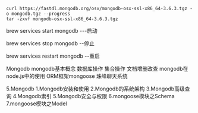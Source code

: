 

```
curl https://fastdl.mongodb.org/osx/mongodb-osx-ssl-x86_64-3.6.3.tgz -o mongodb.tgz --progress
tar -zxvf mongodb-osx-ssl-x86_64-3.6.3.tgz
```




brew services start mongodb  ---启动

brew services stop mongodb --停止

brew services restart mongodb --重启



Mongodb
mongodb基本概念
数据库操作
集合操作
文档增删改查
mongodb在node.js中的使用
ORM框架mongoose
珠峰聊天系统


5.Mongodb
1.Mongodb安装和使用
2.Mongodb的系统架构
3.Mongodb高级查询
4.Mongodb索引
5.Mongodb安全与权限
6.mongoose模块之Schema
7.mongoose模块之Model